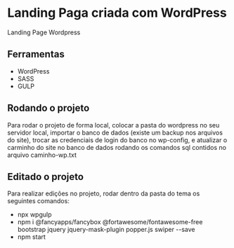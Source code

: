 # Landing Paga criada com WordPress
Landing Page Wordpress

## Ferramentas
 - WordPress
 - SASS
 - GULP

 ## Rodando o projeto

 Para rodar o projeto de forma local, colocar a pasta do wordpress no seu servidor local, importar o banco de dados (existe um backup nos arquivos do site), trocar as credenciais de login do banco no wp-config, e atualizar o carminho do site no banco de dados rodando os comandos sql contidos no arquivo caminho-wp.txt

 ## Editado o projeto

Para realizar edições no projeto, rodar dentro da pasta do tema os seguintes comandos:
 - npx wpgulp
 - npm i @fancyapps/fancybox @fortawesome/fontawesome-free bootstrap jquery jquery-mask-plugin popper.js swiper --save
 - npm start